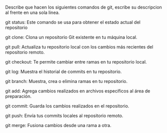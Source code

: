 Describe que hacen los siguientes comandos de git, escribe su descripcion al frente en una sola linea.

git status: Este comando se usa para obtener el estado actual del repositorio

git clone: Clona un repositorio Git existente en tu máquina local.

git pull: Actualiza tu repositorio local con los cambios más recientes del repositorio remoto.

git checkout: Te permite cambiar entre ramas en tu repositorio local.

git log: Muestra el historial de commits en tu repositorio.

git branch: Muestra, crea o elimina ramas en tu repositorio.

git add: Agrega cambios realizados en archivos específicos al área de preparación.

git commit: Guarda los cambios realizados en el repositorio. 

git push: Envía tus commits locales al repositorio remoto.

git merge: Fusiona cambios desde una rama a otra.
